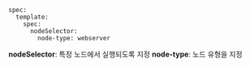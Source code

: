 ```
spec:
  template:
    spec:
      nodeSelector:
        node-type: webserver
```

**nodeSelector**: 특정 노드에서 실행되도록 지정
**node-type**: 노드 유형을 지정
